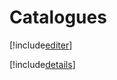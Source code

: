 # Catalogues

[!include[editer](catalogues.editer.autogen.md)]

[!include[details](catalogues.details.autogen.md)]










































